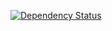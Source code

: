 [![Dependency Status](https://gemnasium.com/cy6erskunk/blog.png)](https://gemnasium.com/cy6erskunk/blog)
